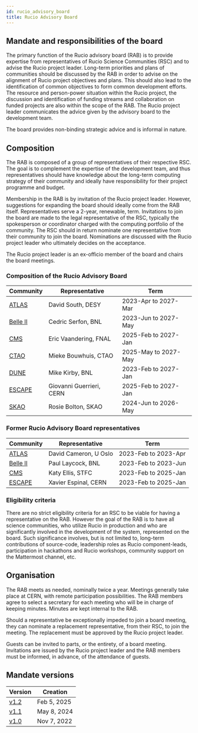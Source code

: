 ```yaml
---
id: rucio_advisory_board
title: Rucio Advisory Board
---
```


## Mandate and responsibilities of the board

The primary function of the Rucio advisory board (RAB) is to provide expertise from
representatives of Rucio Science Communities (RSC) and to advise the Rucio project
leader. Long-term priorities and plans of communities should be discussed by the RAB
in order to advise on the alignment of Rucio project objectives and plans. This should
also lead to the identification of common objectives to form common development
efforts. The resource and person-power situation within the Rucio project, the
discussion and identification of funding streams and collaboration on funded projects
are also within the scope of the RAB. The Rucio project leader communicates the advice
given by the advisory board to the development team.

The board provides non-binding strategic advice and is informal in nature.

## Composition

The RAB is composed of a group of representatives of their respective RSC. The goal is
to complement the expertise of the development team, and thus representatives should
have knowledge about the long-term computing strategy of their community and ideally
have responsibility for their project programme and budget.

Membership in the RAB is by invitation of the Rucio project leader. However,
suggestions for expanding the board should ideally come from the RAB itself.
Representatives serve a 2-year, renewable, term. Invitations to join the board are
made to the legal representative of the RSC, typically the spokesperson or coordinator
charged with the computing portfolio of the community. The RSC should in return
nominate one representative from their community to join the board. Nominations are
discussed with the Rucio project leader who ultimately decides on the acceptance.

The Rucio project leader is an ex-officio member of the board and chairs the
board meetings.

### Composition of the Rucio Advisory Board

| Community                           | Representative           | Term                 |
| ----------------------------------- | ------------------------ | -------------------- |
| [ATLAS](https://atlas.cern)         | David South, DESY        | 2023-Apr to 2027-Mar |
| [Belle II](https://www.belle2.org)  | Cedric Serfon, BNL       | 2023-Jun to 2027-May |
| [CMS](https://cms.cern)             | Eric Vaandering, FNAL    | 2025-Feb to 2027-Jan |
| [CTAO](https://www.ctao.org)        | Mieke Bouwhuis, CTAO     | 2025-May to 2027-May |
| [DUNE](https://www.dunescience.org) | Mike Kirby, BNL          | 2023-Feb to 2027-Jan |
| [ESCAPE](https://projectescape.eu)  | Giovanni Guerrieri, CERN | 2025-Feb to 2027-Jan |
| [SKAO](https://www.skao.int/)       | Rosie Bolton, SKAO       | 2024-Jun to 2026-May |

### Former Rucio Advisory Board representatives

| Community                           | Representative        | Term                 |
| ----------------------------------- | --------------------- | -------------------- |
| [ATLAS](https://atlas.cern)         | David Cameron, U Oslo | 2023-Feb to 2023-Apr |
| [Belle II](https://www.belle2.org)  | Paul Laycock, BNL     | 2023-Feb to 2023-Jun |
| [CMS](https://cms.cern)             | Katy Ellis, STFC      | 2023-Feb to 2025-Jan |
| [ESCAPE](https://projectescape.eu)  | Xavier Espinal, CERN  | 2023-Feb to 2025-Jan |


### Eligibility criteria

There are no strict eligibility criteria for an RSC to be viable for having a
representative on the RAB. However the goal of the RAB is to have all science
communities, who utilize Rucio in production and who are significantly involved in the
development of the system, represented on the board. Such significance involves, but
is not limited to, long-term contributions of source-code, leadership roles as Rucio
component-leads, participation in hackathons and Rucio workshops, community support on
the Mattermost channel, etc.

## Organisation

The RAB meets as needed, nominally twice a year. Meetings generally take place
at CERN, with remote participation possibilities. The RAB members agree to
select a secretary for each meeting who will be in charge of keeping minutes.
Minutes are kept internal to the RAB.

Should a representative be exceptionally impeded to join a board meeting, they can 
nominate a replacement representative, from their RSC, to join the meeting. The 
replacement must be approved by the Rucio project leader.

Guests can be invited to parts, or the entirety, of a board meeting. Invitations are 
issued by the Rucio project leader and the RAB members must be informed, in advance, 
of the attendance of guests.

## Mandate versions

| Version                                                                         | Creation    |
| ------------------------------------------------------------------------------- | ----------- |
| [v1.2](https://rucio.cern.ch/documentation/files/Rucio_Advisory_Board_v1.2.pdf) | Feb 5, 2025 |
| [v1.1](https://rucio.cern.ch/documentation/files/Rucio_Advisory_Board_v1.1.pdf) | May 8, 2024 |
| [v1.0](https://rucio.cern.ch/documentation/files/Rucio_Advisory_Board_v1.0.pdf) | Nov 7, 2022 |
